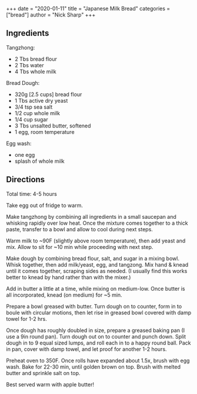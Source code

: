 +++
date = "2020-01-11"
title = "Japanese Milk Bread"
categories = ["bread"]
author = "Nick Sharp"
+++

## Ingredients

Tangzhong:

- 2 Tbs bread flour
- 2 Tbs water
- 4 Tbs whole milk

Bread Dough:

- 320g [2.5 cups] bread flour
- 1 Tbs active dry yeast 
- 3/4 tsp sea salt
- 1/2 cup whole milk
- 1/4 cup sugar
- 3 Tbs unsalted butter, softened
- 1 egg, room temperature

Egg wash:

- one egg
- splash of whole milk 

## Directions

Total time: 4-5 hours

Take egg out of fridge to warm.

Make tangzhong by combining all ingredients in a small saucepan and whisking rapidly over low heat. Once the mixture comes together to a thick paste, transfer to a bowl and allow to cool during next steps.

Warm milk to ~90F (slightly above room temperature), then add yeast and mix. Allow to sit for ~10 min while proceeding with next step.

Make dough by combining bread flour, salt, and sugar in a mixing bowl. Whisk together, then add milk/yeast, egg, and tangzong. Mix hand & knead until it comes together, scraping sides as needed. (I usually find this works better to knead by hand rather than with the mixer.)

Add in butter a little at a time, while mixing on medium-low. Once butter is all incorporated, knead (on medium) for ~5 min.

Prepare a bowl greased with butter. Turn dough on to counter, form in to boule with circular motions, then let rise in greased bowl covered with damp towel for 1-2 hrs.

Once dough has roughly doubled in size, prepare a greased baking pan (I use a 9in round pan). Turn dough out on to counter and punch down. Split dough in to 9 equal sized lumps, and roll each in to a happy round ball. Pack in pan, cover with damp towel, and let proof for another 1-2 hours.

Preheat oven to 350F. Once rolls have expanded about 1.5x, brush with egg wash. Bake for 22-30 min, until golden brown on top. Brush with melted butter and sprinkle salt on top.

Best served warm with apple butter!
